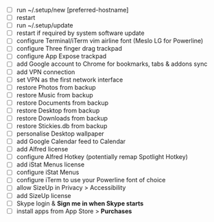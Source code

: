 - [ ] run ~/.setup/new [preferred-hostname]
- [ ] restart
- [ ] run ~/.setup/update
- [ ] restart if required by system software update
- [ ] configure Terminal/iTerm vim airline font (Meslo LG for Powerline)
- [ ] configure Three finger drag trackpad
- [ ] configure App Expose trackpad
- [ ] add Google account to Chrome for bookmarks, tabs &amp; addons sync
- [ ] add VPN connection
- [ ] set VPN as the first network interface
- [ ] restore Photos from backup
- [ ] restore Music from backup
- [ ] restore Documents from backup
- [ ] restore Desktop from backup
- [ ] restore Downloads from backup
- [ ] restore Stickies.db from backup
- [ ] personalise Desktop wallpaper
- [ ] add Google Calendar feed to Calendar
- [ ] add Alfred license
- [ ] configure Alfred Hotkey (potentially remap Spotlight Hotkey)
- [ ] add iStat Menus license
- [ ] configure iStat Menus
- [ ] configure iTerm to use your Powerline font of choice
- [ ] allow SizeUp in Privacy &gt; Accessibility
- [ ] add SizeUp license
- [ ] Skype login &amp; **Sign me in when Skype starts**
- [ ] install apps from App Store &gt; **Purchases**
